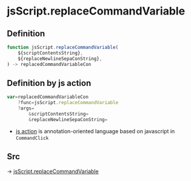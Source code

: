 # jsScript.replaceCommandVariable

## Definition

```js.js
function jsScript.replaceCommandVariable(
	${scriptContentsString},
	${replaceNewlineSepaConString},
) -> replacedCommandVariableCon
```


## Definition by js action

```js.js
var=replacedCommandVariableCon
	?func=jsScript.replaceCommandVariable
	?args=
		&scriptContentsString=
		&replaceNewlineSepaConString=
```

- [js action](#) is annotation-oriented language based on javascript in `CommandClick`

## Src

-> [jsScript.replaceCommandVariable](https://github.com/puutaro/CommandClick/blob/master/app/src/main/java/com/puutaro/commandclick/fragment_lib/terminal_fragment/js_interface/edit/JsScript.kt#L156)


